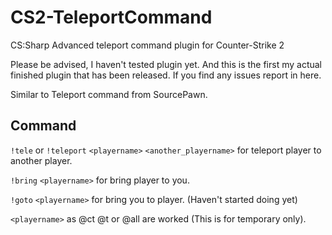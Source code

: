 # CS2-TeleportCommand

 CS:Sharp Advanced teleport command plugin for Counter-Strike 2

 Please be advised, I haven't tested plugin yet. And this is the first my actual finished plugin that has been released. If you find any issues report in here.

 Similar to Teleport command from SourcePawn.

 ## Command ##
 `!tele` or `!teleport` `<playername>` `<another_playername>` for teleport player to another player.

 `!bring` `<playername>` for bring player to you.

 `!goto` `<playername>` for bring you to player. (Haven't started doing yet)


 `<playername>` as @ct @t or @all are worked (This is for temporary only).

